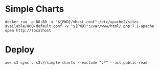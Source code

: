 
# Simple Charts
```
docker run -p 80:80 -v "${PWD}/vhost.conf":/etc/apache2/sites-available/000-default.conf -v "${PWD}":/var/www/html/ php:7.1-apache
open http://localhost
```

# Deploy
```
aws s3 sync . s3://simple-charts --exclude ".*" --acl public-read
```
